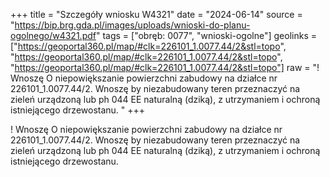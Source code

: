 +++
title = "Szczegóły wniosku W4321"
date = "2024-06-14"
source = "https://bip.brg.gda.pl/images/uploads/wnioski-do-planu-ogolnego/w4321.pdf"
tags = ["obręb: 0077", "wnioski-ogolne"]
geolinks = ["https://geoportal360.pl/map/#clk=226101_1.0077.44/2&stl=topo", "https://geoportal360.pl/map/#clk=226101_1.0077.44/2&stl=topo", "https://geoportal360.pl/map/#clk=226101_1.0077.44/2&stl=topo"]
raw = "! Wnoszę O niepowiększanie powierzchni zabudowy na działce nr 226101_1.0077.44/2. Wnoszę by niezabudowany teren przeznaczyć na zieleń urządzoną lub ph 044 EE naturalną (dziką), z utrzymaniem i ochroną istniejącego drzewostanu. "
+++

! Wnoszę O niepowiększanie powierzchni zabudowy na działce nr
226101_1.0077.44/2. Wnoszę by niezabudowany teren przeznaczyć na zieleń urządzoną lub
ph 044 EE
naturalną (dziką), z utrzymaniem i ochroną istniejącego drzewostanu.



